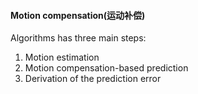 #### Motion compensation(运动补偿)
Algorithms has three main steps:
1. Motion estimation
2. Motion compensation-based prediction
3. Derivation of the prediction error